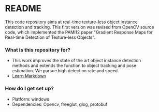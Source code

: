 # README #

This code repository aims at real-time texture-less object instance detection and tracking. This first version was revised from OpenCV source code, which implemented the PAMI12 paper "Gradient Response Maps for Real-time Detection of Texture-less Objects".

### What is this repository for? ###

* This work improves the state of the art object instance detection methods and extends the function to object tracking and pose estimation. We pursue high detection rate and speed.
* [Learn Markdown](https://bitbucket.org/tutorials/markdowndemo)

### How do I get set up? ###

* Platform: windows
* Dependencies: Opencv, freeglut, glog, protobuf
